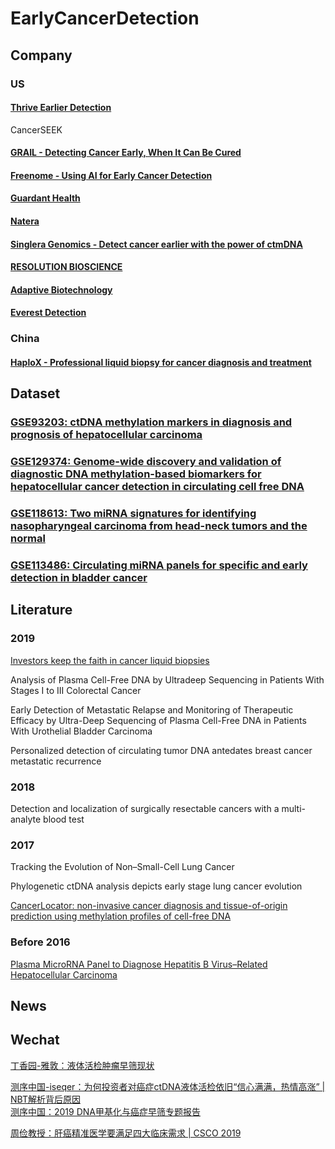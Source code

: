 # EarlyCancerDetection

## Company

### US

#### [Thrive Earlier Detection](https://thrivedetect.com/)
CancerSEEK

#### [GRAIL - Detecting Cancer Early, When It Can Be Cured](https://grail.com/)

#### [Freenome - Using AI for Early Cancer Detection](https://www.freenome.com/)

#### [Guardant Health](https://guardanthealth.com/)

#### [Natera](https://www.natera.com/)

#### [Singlera Genomics - Detect cancer earlier with the power of ctmDNA](https://singleraoncology.com/)

#### [RESOLUTION BIOSCIENCE](http://www.resolutionbio.com/)

#### [Adaptive Biotechnology](https://www.adaptivebiotech.com/)

#### [Everest Detection](https://everestdetection.com/)


### China

#### [HaploX - Professional liquid biopsy for cancer diagnosis and treatment](https://www.haplox.com/)


## Dataset

### [GSE93203: ctDNA methylation markers in diagnosis and prognosis of hepatocellular carcinoma](https://www.ncbi.nlm.nih.gov/geo/query/acc.cgi?acc=GSE93203)

### [GSE129374: Genome-wide discovery and validation of diagnostic DNA methylation-based biomarkers for hepatocellular cancer detection in circulating cell free DNA](https://www.ncbi.nlm.nih.gov/geo/query/acc.cgi?acc=GSE129374)

### [GSE118613: Two miRNA signatures for identifying nasopharyngeal carcinoma from head-neck tumors and the normal](https://www.ncbi.nlm.nih.gov/geo/query/acc.cgi?acc=GSE118613)

### [GSE113486: Circulating miRNA panels for specific and early detection in bladder cancer](https://www.ncbi.nlm.nih.gov/geo/query/acc.cgi?acc=GSE113486)

## Literature

### 2019

[Investors keep the faith in cancer liquid biopsies](https://www.nature.com/articles/d41587-019-00022-7)  

Analysis of Plasma Cell-Free DNA by Ultradeep Sequencing in Patients With Stages I to III Colorectal Cancer  

Early Detection of Metastatic Relapse and Monitoring of Therapeutic Efficacy by Ultra-Deep Sequencing of Plasma Cell-Free DNA in Patients With Urothelial Bladder Carcinoma  

Personalized detection of circulating tumor DNA antedates breast cancer metastatic recurrence  



### 2018

Detection and localization of surgically resectable cancers with a multi-analyte blood test

### 2017

Tracking the Evolution of Non–Small-Cell Lung Cancer  

Phylogenetic ctDNA analysis depicts early stage lung cancer evolution  

[CancerLocator: non-invasive cancer diagnosis and tissue-of-origin prediction using methylation profiles of cell-free DNA](https://genomebiology.biomedcentral.com/articles/10.1186/s13059-017-1191-5)  

### Before 2016

[Plasma MicroRNA Panel to Diagnose Hepatitis B Virus–Related Hepatocellular Carcinoma](https://ascopubs.org/doi/10.1200/JCO.2011.38.2697)


## News


## Wechat

[丁香园-雅敦：液体活检肿瘤早筛现状](https://mp.weixin.qq.com/s/KtARYODUocv9tLFKGb7D2w)  

[测序中国-iseqer：为何投资者对癌症ctDNA液体活检依旧“信心满满，热情高涨” | NBT解析背后原因](https://mp.weixin.qq.com/s/XbXB8cpw1uMQMId7uIirfA)  
[测序中国：2019 DNA甲基化与癌症早筛专题报告](https://admin.tj.seqchina.cn/download/9) 

[周俭教授：肝癌精准医学要满足四大临床需求 | CSCO 2019](https://xueqiu.com/1912517390/133186773)  
